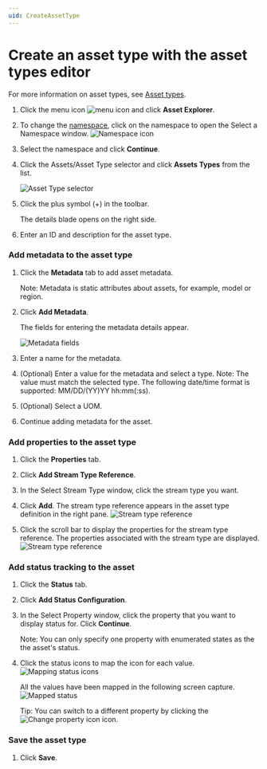 ```yaml
---
uid: CreateAssetType
---
```


# Create an asset type with the asset types editor

For more information on asset types, see [Asset types](xref:AssetTypes).

1. Click the menu icon ![menu icon](\images\icon_navigation_bigger.png) and click **Asset Explorer**.

2. To change the [namespace](xref:AccountManagementConcepts#namespace), click on the namespace to open the Select a Namespace window.
    ![Namespace icon](\images\namespace-icon.png)
    
3. Select the namespace and click **Continue**.

4. Click the Assets/Asset Type selector and click **Assets Types** from the list.

    ![Asset Type selector](\images\asset-type-picker.png)

5. Click the plus symbol (+) in the toolbar.

    The details blade opens on the right side.

6. Enter an ID and description for the asset type.

### Add metadata to the asset type

1. Click the **Metadata** tab to add asset metadata.

   Note: Metadata is static attributes about assets, for example, model or region.

   <!-- We need a definition for metadata that covers its use in different OCS contexts. --> 

2. Click **Add Metadata**.

    The fields for entering the metadata details appear. 

    ![Metadata fields](\images\metadata-fields.png)

4. Enter a name for the metadata.

5. (Optional) Enter a value for the metadata and select a type. 
   Note: The value must match the selected type. The following date/time format is supported: MM/DD/(YY)YY hh:mm(:ss).

   <!--WRITER NOTE: What date/time formats are supported? Is this the same as for PI Server? i.e., Microsoft standard date/time formats? -->

6. (Optional) Select a UOM.

7. Continue adding metadata for the asset. 

### Add properties to the asset type

1. Click the **Properties** tab. 

2. Click **Add Stream Type Reference**.

3. In the Select Stream Type window, click the stream type you want.

4. Click **Add**.
   The stream type reference appears in the asset type definition in the right pane. 
   ![Stream type reference](\images\stream-type-reference.png)

5. Click the scroll bar to display the properties for the stream type reference.
    The properties associated with the stream type are displayed.
    ![Stream type reference](\images\stream-type-reference-properties.png)

### Add status tracking to the asset

1. Click the **Status** tab.
2. Click **Add Status Configuration**.
3. In the Select Property window, click the property that you want to display status for. Click **Continue**.

    Note: You can only specify one property with enumerated states as the the asset's status.

1. Click the status icons to map the icon for each value.
    ![Mapping status icons](\images\map-status-values.png)
    
    All the values have been mapped in the following screen capture.
    ![Mapped status](\images\mapped-status-values.png)
    
    Tip: You can switch to a different property by clicking the ![Change property icon](\images\change-property-icon.png) icon.
    
### Save the asset type

1. Click **Save**. 